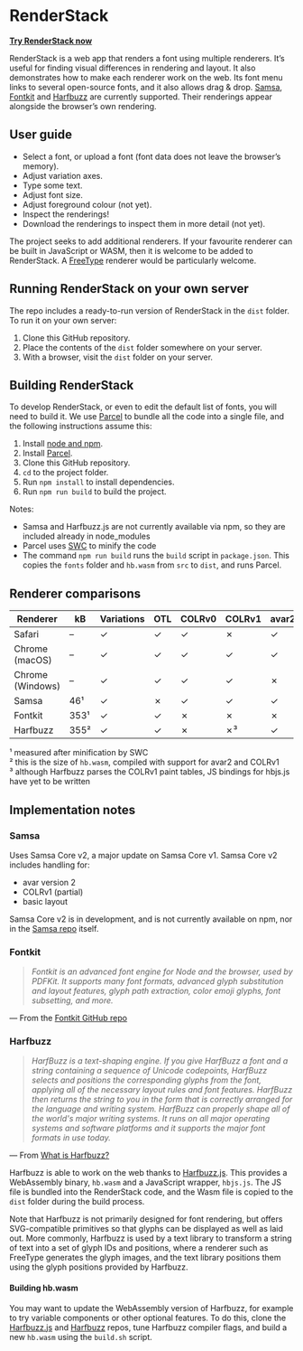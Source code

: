 # RenderStack

[**Try RenderStack now**](https://lorp.github.io/renderstack/dist/)

RenderStack is a web app that renders a font using multiple renderers. It’s useful for finding visual differences in rendering and layout. It also demonstrates how to make each renderer work on the web. Its font menu links to several open-source fonts, and it also allows drag & drop. [Samsa](https://github.com/Lorp/samsa), [Fontkit](https://github.com/foliojs/fontkit) and [Harfbuzz](https://github.com/harfbuzz/harfbuzz) are currently supported. Their renderings appear alongside the browser’s own rendering.

## User guide

* Select a font, or upload a font (font data does not leave the browser’s memory).
* Adjust variation axes.
* Type some text.
* Adjust font size.
* Adjust foreground colour (not yet).
* Inspect the renderings!
* Download the renderings to inspect them in more detail (not yet).

The project seeks to add additional renderers. If your favourite renderer can be built in JavaScript or WASM, then it is welcome to be added to RenderStack. A [FreeType](https://freetype.org) renderer would be particularly welcome.

## Running RenderStack on your own server

The repo includes a ready-to-run version of RenderStack in the `dist` folder. To run it on your own server:

1. Clone this GitHub repository.
2. Place the contents of the `dist` folder somewhere on your server.
3. With a browser, visit the `dist` folder on your server.

## Building RenderStack

To develop RenderStack, or even to edit the default list of fonts, you will need to build it. We use [Parcel](https://parceljs.org) to bundle all the code into a single file, and the following instructions assume this:

1. Install [node and npm](https://nodejs.org/en/download).
2. Install [Parcel](https://parceljs.org).
3. Clone this GitHub repository.
4. `cd` to the project folder.
5. Run `npm install` to install dependencies.
6. Run `npm run build` to build the project.

Notes:
* Samsa and Harfbuzz.js are not currently available via npm, so they are included already in node_modules
* Parcel uses [SWC](https://swc.rs) to minify the code
* The command `npm run build` runs the `build` script in `package.json`. This copies the `fonts` folder and `hb.wasm` from `src` to `dist`, and runs Parcel.

## Renderer comparisons

| Renderer         | kB   | Variations | OTL | COLRv0 | COLRv1 | avar2 |
|---               |---   |----        |---  |---     |---    |--- |
| Safari           | –    | ✓          | ✓   | ✓      | ✗     | ✓  |
| Chrome (macOS)   | –    | ✓          | ✓   | ✓      | ✓     | ✓  |
| Chrome (Windows) | –    | ✓          | ✓   | ✓      | ✓     | ✗  |
| Samsa            | 46¹  | ✓          | ✗   | ✓      | ✓     | ✓  |
| Fontkit          | 353¹ | ✓          | ✓   | ✗      | ✗     | ✗  |
| Harfbuzz         | 355² | ✓          | ✓   | ✗      | ✗³    | ✓  |


¹ measured after minification by SWC  
² this is the size of `hb.wasm`, compiled with support for avar2 and COLRv1  
³ although Harfbuzz parses the COLRv1 paint tables, JS bindings for hbjs.js have yet to be written


## Implementation notes

### Samsa

Uses Samsa Core v2, a major update on Samsa Core v1. Samsa Core v2 includes handling for:

* avar version 2
* COLRv1 (partial)
* basic layout

Samsa Core v2 is in development, and is not currently available on npm, nor in the [Samsa repo](https://github.com/Lorp/samsa) itself.

### Fontkit

> *Fontkit is an advanced font engine for Node and the browser, used by PDFKit. It supports many font formats, advanced glyph substitution and layout features, glyph path extraction, color emoji glyphs, font subsetting, and more.*

— From the [Fontkit GitHub repo](https://github.com/foliojs/fontkit)


### Harfbuzz 

> *HarfBuzz is a text-shaping engine. If you give HarfBuzz a font and a string containing a sequence of Unicode codepoints, HarfBuzz selects and positions the corresponding glyphs from the font, applying all of the necessary layout rules and font features. HarfBuzz then returns the string to you in the form that is correctly arranged for the language and writing system. HarfBuzz can properly shape all of the world's major writing systems. It runs on all major operating systems and software platforms and it supports the major font formats in use today.*

— From [What is Harfbuzz?](https://harfbuzz.github.io/what-is-harfbuzz.html)

Harfbuzz is able to work on the web thanks to [Harfbuzz.js](https://github.com/harfbuzz/harfbuzzjs). This provides a WebAssembly binary, `hb.wasm` and a JavaScript wrapper, `hbjs.js`. The JS file is bundled into the RenderStack code, and the Wasm file is copied to the `dist` folder during the build process.

Note that Harfbuzz is not primarily designed for font rendering, but offers SVG-compatible primitives so that glyphs can be displayed as well as laid out. More commonly, Harfbuzz is used by a text library to transform a string of text into a set of glyph IDs and positions, where a renderer such as FreeType generates the glyph images, and the text library positions them using the glyph positions provided by Harfbuzz.

#### Building hb.wasm

You may want to update the WebAssembly version of Harfbuzz, for example to try variable components or other optional features. To do this, clone the [Harfbuzz.js](https://github.com/harfbuzz/harfbuzzjs) and [Harfbuzz](https://github.com/harfbuzz/harfbuzz) repos, tune Harfbuzz compiler flags, and build a new `hb.wasm` using the `build.sh` script.
